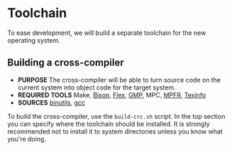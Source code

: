 # Toolchain

To ease development, we will build a separate toolchain for the new operating system.

## Building a cross-compiler
- __PURPOSE__ The cross-compiler will be able to turn source code on the current system into object code for the target system.
- __REQUIRED TOOLS__ Make, [Bison](https://www.gnu.org/software/bison/), [Flex](https://github.com/westes/flex), [GMP](https://gmplib.org/), MPC, [MPFR](https://www.mpfr.org/), [Texinfo](https://www.gnu.org/software/texinfo/)
- __SOURCES__ [binutils](https://ftp.gnu.org/gnu/binutils/), [gcc](https://ftp.gnu.org/gnu/gcc/)

To build the cross-compiler, use the `build-crc.sh` script. In the top section you can specify where the toolchain should be installed. It is strongly recommended not to install it to system directories unless you know what you're doing.

